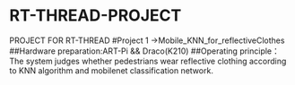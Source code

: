 # RT-THREAD-PROJECT
PROJECT FOR RT-THREAD
#Project 1 ->Mobile_KNN_for_reflectiveClothes 
  ##Hardware preparation:ART-Pi && Draco(K210) 
  ##Operating principle：The system judges whether pedestrians wear reflective clothing according to KNN algorithm and mobilenet classification network.
